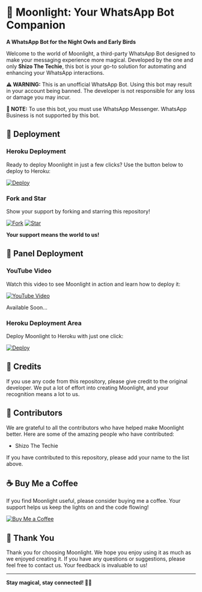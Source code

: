 # 🌙 Moonlight: Your WhatsApp Bot Companion

**A WhatsApp Bot for the Night Owls and Early Birds**

Welcome to the world of Moonlight, a third-party WhatsApp Bot designed to make your messaging experience more magical. Developed by the one and only **Shizo The Techie**, this bot is your go-to solution for automating and enhancing your WhatsApp interactions.

**⚠️ WARNING:** This is an unofficial WhatsApp Bot. Using this bot may result in your account being banned. The developer is not responsible for any loss or damage you may incur.

**📝 NOTE:** To use this bot, you must use WhatsApp Messenger. WhatsApp Business is not supported by this bot.

## 🚀 Deployment

### Heroku Deployment

Ready to deploy Moonlight in just a few clicks? Use the button below to deploy to Heroku:

[![Deploy](https://www.herokucdn.com/deploy/button.svg)](https://heroku.com/deploy?template=https://github.com/shizothetechie/moonlight)

### Fork and Star

Show your support by forking and starring this repository!

[![Fork](https://img.shields.io/github/forks/shizothetechie/moonlight.svg?style=social&label=Fork)](https://github.com/shizothetechie/moonlight/fork)
[![Star](https://img.shields.io/github/stars/shizothetechie/moonlight.svg?style=social&label=Star)](https://github.com/shizothetechie/moonlight/stargazers)

**Your support means the world to us!**

## 🎥 Panel Deployment

### YouTube Video

Watch this video to see Moonlight in action and learn how to deploy it:

[![YouTube Video](https://img.youtube.com/vi/VIDEO_ID/0.jpg)](https://www.youtube.com/watch?v=VIDEO_ID)

Available Soon...

### Heroku Deployment Area

Deploy Moonlight to Heroku with just one click:

[![Deploy](https://www.herokucdn.com/deploy/button.svg)](https://heroku.com/deploy?template=https://github.com/shizothetechie/moonlight)

## 💖 Credits

If you use any code from this repository, please give credit to the original developer. We put a lot of effort into creating Moonlight, and your recognition means a lot to us.

## 👥 Contributors

We are grateful to all the contributors who have helped make Moonlight better. Here are some of the amazing people who have contributed:

- Shizo The Techie

If you have contributed to this repository, please add your name to the list above.

## ☕ Buy Me a Coffee

If you find Moonlight useful, please consider buying me a coffee. Your support helps us keep the lights on and the code flowing!

[![Buy Me a Coffee](https://www.buymeacoffee.com/assets/img/custom_images/orange_img.png)](https://www.buymeacoffee.com/shizodevs)

## 🌟 Thank You

Thank you for choosing Moonlight. We hope you enjoy using it as much as we enjoyed creating it. If you have any questions or suggestions, please feel free to contact us. Your feedback is invaluable to us!

---

**Stay magical, stay connected! 🌙✨**
